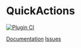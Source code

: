 # QuickActions

[![Plugin CI](https://github.com/outoftheboxplugins/QuickActions/actions/workflows/plugin-ci.yml/badge.svg)](https://github.com/outoftheboxplugins/QuickActions/actions/workflows/plugin-ci.yml)

[Documentation](http://quickactions.outofthebox-plugins.com/)
[Issues](https://github.com/outoftheboxplugins/QuickActions-docs/issues)
